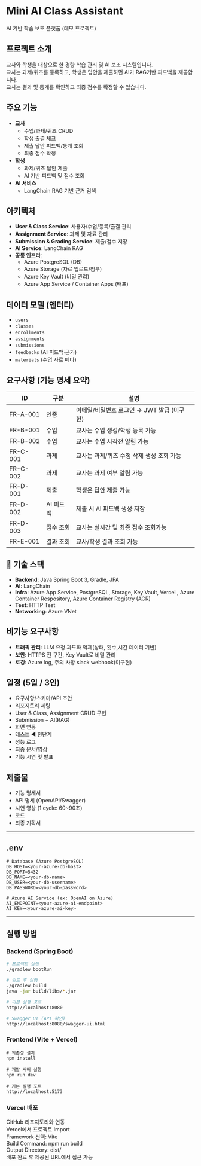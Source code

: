 # Mini AI Class Assistant

AI 기반 학습 보조 플랫폼 (데모 프로젝트)

## 프로젝트 소개 
교사와 학생을 대상으로 한 경량 학습 관리 및 AI 보조 시스템입니다.  
교사는 과제/퀴즈를 등록하고, 학생은 답안을 제출하면 AI가 RAG기반 피드백을 제공합니다.  
교사는 결과 및 통계를 확인하고 최종 점수를 확정할 수 있습니다.

## 주요 기능 
- **교사**
  - 수업/과제/퀴즈 CRUD
  - 학생 출결 체크
  - 제출 답안 피드백/통계 조회
  - 최종 점수 확정
- **학생**
  - 과제/퀴즈 답안 제출
  - AI 기반 피드백 및 점수 조회
- **AI 서비스**
  - LangChain RAG 기반 근거 검색

## 아키텍처  
- **User & Class Service**: 사용자/수업/등록/출결 관리
- **Assignment Service**: 과제 및 자료 관리
- **Submission & Grading Service**: 제출/점수 저장
- **AI Service**: LangChain RAG 
- **공통 인프라**: 
  - Azure PostgreSQL (DB)
  - Azure Storage (자료 업로드/첨부)
  - Azure Key Vault (비밀 관리)
  - Azure App Service / Container Apps (배포)

## 데이터 모델 (엔터티) 
- `users`  
- `classes`  
- `enrollments`  
- `assignments`  
- `submissions`  
- `feedbacks` (AI 피드백·근거)  
- `materials` (수업 자료 메타)

## 요구사항 (기능 명세 요약) 
| ID | 구분 | 설명 |
| --- | --- | --- |
| FR-A-001 | 인증 | 이메일/비밀번호 로그인 → JWT 발급 (미구현) |
| FR-B-001 | 수업 | 교사는 수업 생성/학생 등록 가능 |
| FR-B-002 | 수업 | 교사는 수업 시작전 알림 가능 |
| FR-C-001 | 과제 | 교사는 과제/퀴즈 수정 삭제 생성 조회 가능 |
| FR-C-002 | 과제 | 교사는 과제 여부 알림 가능 |
| FR-D-001 | 제출 | 학생은 답안 제출 가능 |
| FR-D-002 | AI 피드백 | 제출 시 AI 피드백 생성·저장 |
| FR-D-003 | 점수 조회| 교사는 실시간 및 최종 점수 조회가능|
| FR-E-001 | 결과 조회 | 교사/학생 결과 조회 가능 |

## 🚀 기술 스택
- **Backend**: Java Spring Boot 3, Gradle, JPA
- **AI**: LangChain 
- **Infra**: Azure App Service, PostgreSQL, Storage, Key Vault, Vercel , Azure Container Respository, Azure Container Registry (ACR)
- **Test**: HTTP Test 
- **Networking**: Azure VNet
## 비기능 요구사항 
- **트래픽 관리**: LLM 요청 과도화 억제(상태, 횟수,시간 데이터 기반)
- **보안**: HTTPS 전 구간, Key Vault로 비밀 관리
- **로깅**: Azure log, 주의 사항 slack webhook(미구현)

## 일정 (5일 / 3인)
- 요구사항/스키마/API 초안
- 리포지토리 세팅  
- User & Class, Assignment CRUD 구현  
- Submission + AI(RAG)  
- 화면 연동
- 테스트 ◀️ 현단계
- 성능 로그
- 최종 문서/영상   
- 기능 시연 및 발표 

## 제출물
- 기능 명세서
- API 명세 (OpenAPI/Swagger)
- 시연 영상 (1 cycle: 60~90초)
- 코드
- 최종 기획서

---
## .env
```
# Database (Azure PostgreSQL)
DB_HOST=<your-azure-db-host>
DB_PORT=5432
DB_NAME=<your-db-name>
DB_USER=<your-db-username>
DB_PASSWORD=<your-db-password>

# Azure AI Service (ex: OpenAI on Azure)
AI_ENDPOINT=<your-azure-ai-endpoint>
AI_KEY=<your-azure-ai-key>

```
---

## 실행 방법

### Backend (Spring Boot)
```bash
# 프로젝트 실행
./gradlew bootRun

# 빌드 후 실행
./gradlew build
java -jar build/libs/*.jar

# 기본 실행 포트
http://localhost:8080

# Swagger UI (API 확인)
http://localhost:8080/swagger-ui.html
```

### Frontend (Vite + Vercel)
```
# 의존성 설치
npm install

# 개발 서버 실행
npm run dev

# 기본 실행 포트
http://localhost:5173
```

### Vercel 배포
GitHub 리포지토리와 연동  
Vercel에서 프로젝트 Import  
Framework 선택: Vite  
Build Command: npm run build  
Output Directory: dist/  
배포 완료 후 제공된 URL에서 접근 가능
